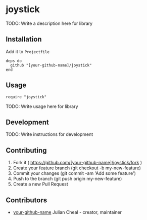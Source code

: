 # joystick

TODO: Write a description here for library

## Installation

Add it to `Projectfile`

```crystal
deps do
  github "[your-github-name]/joystick"
end
```

## Usage

```crystal
require "joystick"
```

TODO: Write usage here for library

## Development

TODO: Write instructions for development

## Contributing

1. Fork it ( https://github.com/[your-github-name]/joystick/fork )
2. Create your feature branch (git checkout -b my-new-feature)
3. Commit your changes (git commit -am 'Add some feature')
4. Push to the branch (git push origin my-new-feature)
5. Create a new Pull Request

## Contributors

- [your-github-name](https://github.com/[your-github-name]) Julian Cheal - creator, maintainer
